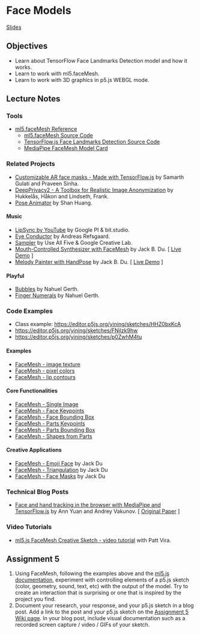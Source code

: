 # Face Models

[Slides](https://docs.google.com/presentation/d/1wRaI0nckGsw6wE4Op1WbXiDgag3d_zUzlbfUxPpX1bU/edit?usp=sharing)

## Objectives

- Learn about TensorFlow Face Landmarks Detection model and how it works.
- Learn to work with ml5.faceMesh.
- Learn to work with 3D graphics in p5.js WEBGL mode.

## Lecture Notes

### Tools

- [ml5.faceMesh Reference](https://docs.ml5js.org/#/reference/facemesh)
  - [ml5.faceMesh Source Code](https://github.com/ml5js/ml5-next-gen/tree/main/src/FaceMesh)
  - [TensorFlow.js Face Landmarks Detection Source Code](https://github.com/tensorflow/tfjs-models/tree/master/face-landmarks-detection)
  - [MediaPipe FaceMesh Model Card](https://drive.google.com/file/d/1VFC_wIpw4O7xBOiTgUldl79d9LA-LsnA/)

### Related Projects
- [Customizable AR face masks - Made with TensorFlow.js](https://www.youtube.com/watch?v=TpiGFaHC_5U) by Samarth Gulati and Praveen Sinha.
- [DeepPrivacy2 - A Toolbox for Realistic Image Anonymization](https://github.com/hukkelas/deep_privacy2) by Hukkelås, Håkon and Lindseth, Frank.
- [Pose Animator](https://github.com/yemount/pose-animator/) by Shan Huang.

#### Music

- [LipSync by YouTube](https://experiments.withgoogle.com/lipsync) by Google PI & bit.studio.
- [Eye Conductor](https://www.andreasrefsgaard.dk/projects/eye-conductor/) by Andreas Refsgaard.
- [Sampler](https://experiments.withgoogle.com/sampler) by Use All Five & Google Creative Lab.
- [Mouth-Controlled Synthesizer with FaceMesh](https://www.instagram.com/p/C41i1VQsfs0/) by Jack B. Du. [ [Live Demo](https://editor.p5js.org/jackbdu/full/lNFGj9ENL) ]
- [Melody Painter with HandPose](https://www.instagram.com/p/C4WozrtsZ4r/) by Jack B. Du. [ [Live Demo](https://editor.p5js.org/jackbdu/full/jIvzImJMb) ]

#### Playful
- [Bubbles](https://www.instagram.com/p/C6S5BHPCGu3/) by Nahuel Gerth.
- [Finger Numerals](https://www.instagram.com/p/CsBMOvUL4CP/) by Nahuel Gerth.

### Code Examples

- Class example: https://editor.p5js.org/yining/sketches/HHZ0bxKcA
- https://editor.p5js.org/yining/sketches/FNjlzk9hw
- https://editor.p5js.org/yining/sketches/p0ZwhM4tu

#### Examples

- [FaceMesh - image texture](https://editor.p5js.org/ima_ml/sketches/wVbQau7li)
- [FaceMesh - pixel colors](https://editor.p5js.org/ima_ml/sketches/hyxD1BVVn)
- [FaceMesh - lip contours](https://editor.p5js.org/ima_ml/sketches/8xB4wpH16)

#### Core Functionalities

- [FaceMesh - Single Image](https://editor.p5js.org/ml5/sketches/lqQZrDJHF)
- [FaceMesh - Face Keypoints](https://editor.p5js.org/ml5/sketches/lCurUW1TT)
- [FaceMesh - Face Bounding Box](https://editor.p5js.org/ml5/sketches/fMCIspRD7_)
- [FaceMesh - Parts Keypoints](https://editor.p5js.org/ml5/sketches/EjynWxazD4)
- [FaceMesh - Parts Bounding Box](https://editor.p5js.org/ml5/sketches/F9jRILxn2)
- [FaceMesh - Shapes from Parts](https://editor.p5js.org/ml5/sketches/6qj0M3ElM)

#### Creative Applications

- [FaceMesh - Emoji Face](https://editor.p5js.org/jackbdu/sketches/yZaBHBH6S) by Jack Du
- [FaceMesh - Triangulation](https://editor.p5js.org/jackbdu/sketches/J_NYWKtT7) by Jack Du
- [FaceMesh - Face Masks](https://editor.p5js.org/jackbdu/sketches/O6BB8iRHv) by Jack Du

### Technical Blog Posts

- [Face and hand tracking in the browser with MediaPipe and TensorFlow.js](https://blog.tensorflow.org/2020/03/face-and-hand-tracking-in-browser-with-mediapipe-and-tensorflowjs.html) by Ann Yuan and Andrey Vakunov. [ [Original Paper](https://arxiv.org/pdf/1907.06724) ]

### Video Tutorials

- [ml5.js FaceMesh Creative Sketch - video tutorial](https://www.youtube.com/watch?v=2h8VArJ3gnQ) with Patt Vira.

## Assignment 5
1. Using FaceMesh, following the examples above and the [ml5.js documentation](https://docs.ml5js.org/), experiment with controlling elements of a p5.js sketch (color, geometry, sound, text, etc) with the output of the model. Try to create an interaction that is surprising or one that is inspired by the project you find.
2. Document your research, your response, and your p5.js sketch in a blog post. Add a link to the post and your p5.js sketch on the [Assignment 5 Wiki page](https://github.com/ml5js/Intro-ML-Arts-IMA-F25/wiki/Assignment-5). In your blog post, include visual documentation such as a recorded screen capture / video / GIFs of your sketch.
